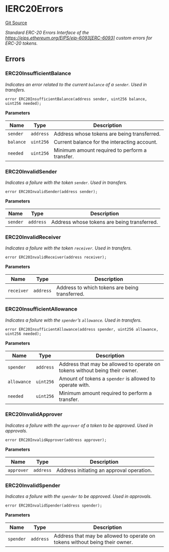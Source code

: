 # IERC20Errors
[Git Source](https://github.com//Team3dVidyaGames/Contracts/blob/979b23aadc6ba57e24bde02cea0a160d5543b450/src/contracts/flattened/flattened_TCGInventory.sol)

*Standard ERC-20 Errors
Interface of the https://eips.ethereum.org/EIPS/eip-6093[ERC-6093] custom errors for ERC-20 tokens.*


## Errors
### ERC20InsufficientBalance
*Indicates an error related to the current `balance` of a `sender`. Used in transfers.*


```solidity
error ERC20InsufficientBalance(address sender, uint256 balance, uint256 needed);
```

**Parameters**

|Name|Type|Description|
|----|----|-----------|
|`sender`|`address`|Address whose tokens are being transferred.|
|`balance`|`uint256`|Current balance for the interacting account.|
|`needed`|`uint256`|Minimum amount required to perform a transfer.|

### ERC20InvalidSender
*Indicates a failure with the token `sender`. Used in transfers.*


```solidity
error ERC20InvalidSender(address sender);
```

**Parameters**

|Name|Type|Description|
|----|----|-----------|
|`sender`|`address`|Address whose tokens are being transferred.|

### ERC20InvalidReceiver
*Indicates a failure with the token `receiver`. Used in transfers.*


```solidity
error ERC20InvalidReceiver(address receiver);
```

**Parameters**

|Name|Type|Description|
|----|----|-----------|
|`receiver`|`address`|Address to which tokens are being transferred.|

### ERC20InsufficientAllowance
*Indicates a failure with the `spender`’s `allowance`. Used in transfers.*


```solidity
error ERC20InsufficientAllowance(address spender, uint256 allowance, uint256 needed);
```

**Parameters**

|Name|Type|Description|
|----|----|-----------|
|`spender`|`address`|Address that may be allowed to operate on tokens without being their owner.|
|`allowance`|`uint256`|Amount of tokens a `spender` is allowed to operate with.|
|`needed`|`uint256`|Minimum amount required to perform a transfer.|

### ERC20InvalidApprover
*Indicates a failure with the `approver` of a token to be approved. Used in approvals.*


```solidity
error ERC20InvalidApprover(address approver);
```

**Parameters**

|Name|Type|Description|
|----|----|-----------|
|`approver`|`address`|Address initiating an approval operation.|

### ERC20InvalidSpender
*Indicates a failure with the `spender` to be approved. Used in approvals.*


```solidity
error ERC20InvalidSpender(address spender);
```

**Parameters**

|Name|Type|Description|
|----|----|-----------|
|`spender`|`address`|Address that may be allowed to operate on tokens without being their owner.|

